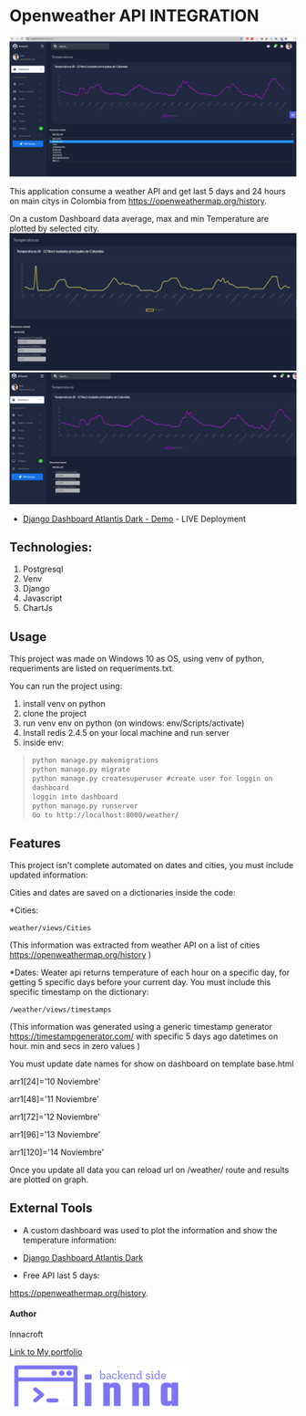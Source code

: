 
  
# Openweather API INTEGRATION

  

![](https://github.com/innacroft/weather-repo/blob/master/dashboard_select.PNG)

  

This application consume a weather API and get last 5 days and 24 hours on main citys in Colombia from https://openweathermap.org/history.

On a custom Dashboard data average, max and min Temperature are plotted by selected city.
![](https://github.com/innacroft/weather-repo/blob/master/dashboard.PNG)
![](https://github.com/innacroft/weather-repo/blob/master/dashboardmain.PNG)
  

- [Django Dashboard Atlantis Dark - Demo](https://django-dashboard-atlantis-dark.appseed.us/) - LIVE Deployment
 
  

## Technologies:

1. Postgresql
2. Venv
3. Django
4. Javascript
5. ChartJs

    

## Usage

This project was made on Windows 10 as OS, using venv of python, requeriments are listed on requeriments.txt.

You can run the project using:

  

 1. install venv on python
 2.  clone the project
 3.  run venv env on python (on windows: env/Scripts/activate)
 4. Install redis 2.4.5 on your local machine and run server
 5. inside env:

>     python manage.py makemigrations
>     python manage.py migrate
>     python manage.py createsuperuser #create user for loggin on dashboard
>     loggin into dashboard
>     python manage.py runserver
>     Go to http://localhost:8000/weather/

  

## Features

This project isn't complete automated on dates and cities, you must include updated information:

Cities and dates are saved on a dictionaries inside the code:

*Cities:

    weather/views/Cities

 (This information was extracted from weather API on a list of cities https://openweathermap.org/history )

*Dates: Weater api returns temperature of each hour on a specific day, for getting 5 specific days before your current day. You must include this specific timestamp on the dictionary:

    /weather/views/timestamps

 (This information was generated using a generic timestamp generator https://timestampgenerator.com/ with specific 5 days ago datetimes on hour. min and secs in zero values )

You must update date names for show on dashboard on template base.html

arr1[24]='10 Noviembre'

arr1[48]='11 Noviembre'

arr1[72]='12 Noviembre'

arr1[96]='13 Noviembre'

arr1[120]='14 Noviembre'

Once you update all data you can reload url on /weather/ route and results are plotted on graph.

  

## External Tools

  

- A custom dashboard was used to plot the information and show the temperature information:

- [Django Dashboard Atlantis Dark](https://appseed.us/admin-dashboards/django-dashboard-atlantis-dark)

- Free API last 5 days:

https://openweathermap.org/history.

#### Author

Innacroft

[Link to My portfolio](https://innacroft.github.io/portfolio/)<br>

![](https://github.com/innacroft/portfolio/blob/gh-pages/images/back_inna.png)
